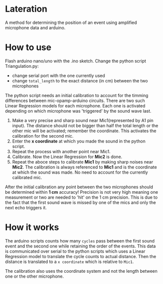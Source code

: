 # Lateration
A method for determining the position of an event using amplified microphone data and arduino.

# How to use
Flash arduino nano/uno with the .ino sketch. Change the python script Triangulation.py:
   - change serial port with the one currently used
   - change `total_length` to the exact distance (in cm) between the two microphones

The python script needs an initial calibration to account for the timming differences between mic-opamp-arduino circuits. There are two such Linear Regression models for each microphone. Each one is activated depending on which microphone was 'triggered' by the sound wave last.

   1. Make a very precise and sharp sound near Mic1(represented by A1 pin input). The distance should not be bigger than half the total length or the other mic will be activated; remember the coordinate. This activates the calibration for the second mic. 
   2. Enter the **x coordinate** at which you made the sound in the python script. 
   3. Repeat the process with another point near Mic1. 
   4. Calibrate. Now the Linear Regression for **Mic2** is done.
   5. Repeat the aboce steps to calibrate **Mic1** by making sharp noises near **Mic2**. The calibration is always referenced to **Mic1** and is the coordinate at which the sound was made. No need to account for the currently calibrated mic.

   After the initial calibration any point between the two microphones should be determined within **1 cm** accuracy! Precision is not very high meaning one measurement or two are needed to 'hit' on the 1 cm precision. This is due to the fact that the first sound wave is missed by one of the mics and only the next echo triggers it.
   
   
# How it works
The arduino scripts counts how many `cycles` pass between the first sound event and the second one while retaining the order of the events. This data is communicated over serial to the python scripts which uses a Linear Regression model to translate the cycle counts to actual distance. Then the distance is translated to a `x coordinate` which is relative to `Mic1`. 

The calibration also uses the coordinate system and not the length between one or the other microphone.
